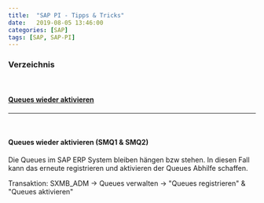 ```yaml
---
title:  "SAP PI - Tipps & Tricks"
date:   2019-08-05 13:46:00
categories: [SAP]
tags: [SAP, SAP-PI]
---
```


### Verzeichnis
<br>

#### [Queues wieder aktivieren](#queues_aktivieren)
***
<br>


#### **Queues wieder aktivieren (SMQ1 & SMQ2)** <a name="queues_aktivieren"></a>
Die Queues im SAP ERP System bleiben hängen bzw stehen. In diesen Fall kann das erneute registrieren und aktivieren der Queues Abhilfe schaffen.   

Transaktion: SXMB_ADM &rarr; Queues verwalten &rarr; "Queues registrieren" & "Queues aktivieren"